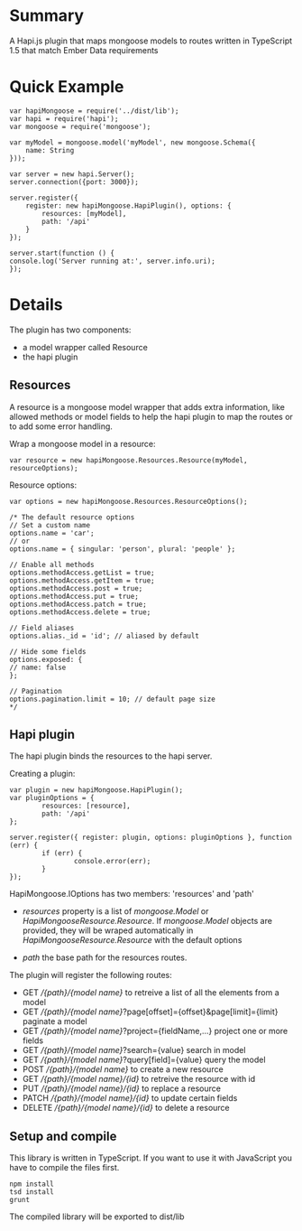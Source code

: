 # Summary

A Hapi.js plugin that maps mongoose models to routes written in TypeScript 1.5 that match Ember Data requirements

# Quick Example

	var hapiMongoose = require('../dist/lib');
	var hapi = require('hapi');
	var mongoose = require('mongoose');

	var myModel = mongoose.model('myModel', new mongoose.Schema({
		name: String
	}));

	var server = new hapi.Server();
	server.connection({port: 3000});

	server.register({
		register: new hapiMongoose.HapiPlugin(), options: {
			resources: [myModel],
			path: '/api'
		}
	});

	server.start(function () {
	console.log('Server running at:', server.info.uri);
	});

# Details

The plugin has two components:

- a model wrapper called Resource
- the hapi plugin


## Resources

A resource is a mongoose model wrapper that adds extra information, like allowed methods or model fields
to help the hapi plugin to map the routes or to add some error handling.

Wrap a mongoose model in a resource:

	var resource = new hapiMongoose.Resources.Resource(myModel, resourceOptions);

Resource options:

    var options = new hapiMongoose.Resources.ResourceOptions();

    /* The default resource options
    // Set a custom name
    options.name = 'car';
    // or
    options.name = { singular: 'person', plural: 'people' };

    // Enable all methods
    options.methodAccess.getList = true;
    options.methodAccess.getItem = true;
    options.methodAccess.post = true;
    options.methodAccess.put = true;
    options.methodAccess.patch = true;
    options.methodAccess.delete = true;

    // Field aliases
    options.alias._id = 'id'; // aliased by default

    // Hide some fields
    options.exposed: {
    // name: false
    };

    // Pagination
    options.pagination.limit = 10; // default page size
    */

## Hapi plugin

The hapi plugin binds the resources to the hapi server.

Creating a plugin:

	var plugin = new hapiMongoose.HapiPlugin();
	var pluginOptions = {
			resources: [resource],
			path: '/api'
	};

	server.register({ register: plugin, options: pluginOptions }, function (err) {
			if (err) {
					console.error(err);
			}
	});

HapiMongoose.IOptions has two members: 'resources' and 'path'

- *resources* property is a list of _mongoose.Model<any>_ or _HapiMongooseResource.Resource_. If _mongoose.Model<any>_ objects are provided, they will be wraped automatically in _HapiMongooseResource.Resource_ with the default options

- *path* the base path for the resources routes.


The plugin will register the following routes:

- GET    */{path}/{model name}*      						to retreive a list of all the elements from a model
- GET    */{path}/{model name}*?page[offset]={offset}&page[limit]={limit}      paginate a model
- GET    */{path}/{model name}*?project={fieldName,...}     project one or more fields
- GET    */{path}/{model name}*?search={value}     			search in model
- GET    */{path}/{model name}*?query[field]={value}     	query the model
- POST   */{path}/{model name}*      						to create a new resource
- GET    */{path}/{model name}/{id}* 						to retreive the resource with id
- PUT    */{path}/{model name}/{id}* 						to replace a resource
- PATCH  */{path}/{model name}/{id}* 						to update certain fields
- DELETE */{path}/{model name}/{id}* 						to delete a resource

## Setup and compile

This library is written in TypeScript. If you want to use it with JavaScript you
have to compile the files first.

	npm install
	tsd install
	grunt

The compiled library will be exported to dist/lib
